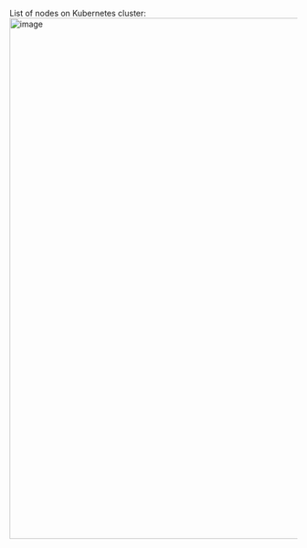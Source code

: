 List of nodes on Kubernetes cluster:
<img width="911" alt="image" src="https://github.com/HanishDevOps/DEVOPS-Kubernetes/assets/150304178/dbbcb2c1-4175-4d07-9cd1-81c08ea99ce2">
